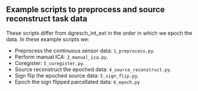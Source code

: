 Example scripts to preprocess and source reconstruct task data
--------------------------------------------------------------

These scripts differ from dgresch_int_ext in the order in which we epoch the data. In these example scripts we:

- Preprocess the continuous sensor data: `1_preprocess.py`.
- Perform manual ICA: `2_manual_ica.py`.
- Coregister: `3_coregister.py`.
- Source reconstruct the epoched data: `4_source_reconstruct.py`.
- Sign flip the epoched source data: `5_sign_flip.py`.
- Epoch the sign flipped parcellated data: `6_epoch.py`
